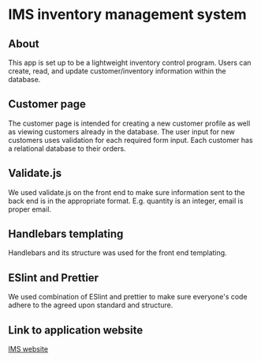 # IMS inventory management system

## About 
This app is set up to be a lightweight inventory control program. Users can create, read, and update customer/inventory
information within the database.

## Customer page
The customer page is intended for creating a new customer profile as well as viewing customers already in the 
database. The user input for new customers uses validation for each required form input. Each customer 
has a relational database to their orders.

## Validate.js

We used validate.js on the front end to make sure information sent to the back end is in the appropriate format. E.g. quantity is an integer, email is proper email.

## Handlebars templating

Handlebars and its structure was used for the front end templating.

## ESlint and Prettier

We used combination of ESlint and prettier to make sure everyone's code adhere to the agreed upon standard and structure.

## Link to application website
[IMS website](https://whispering-badlands-47825.herokuapp.com/)